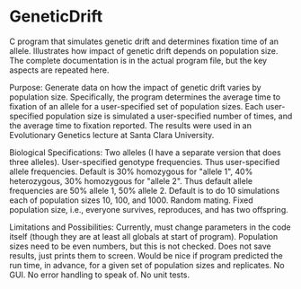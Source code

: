 # GeneticDrift
C program that simulates genetic drift and determines fixation time of an allele. 
Illustrates how impact of genetic drift depends on population size.
The complete documentation is in the actual program file, but the key aspects are repeated here.

Purpose:
Generate data on how the impact of genetic drift varies 
by population size. Specifically, the program determines the 
average time to fixation of an allele for a user-specified 
set of population sizes. Each user-specified population size is
simulated a user-specified number of times, and the average time 
to fixation reported. The results were used in an Evolutionary 
Genetics lecture at Santa Clara University.

Biological Specifications:
Two alleles (I have a separate version that does three alleles). User-specified genotype frequencies. Thus user-specified allele frequencies. Default is 30% homozygous for "allele 1", 40% heterozygous, 30% homozygous for "allele 2". Thus default allele frequencies are 50% allele 1, 50% allele 2. Default is to do 10 simulations each of population sizes 10, 100, and 1000. Random mating. Fixed population size, i.e., everyone survives, reproduces, and has two offspring.
    
Limitations and Possibilities:
    Currently, must change parameters in the code itself (though they are at least all globals at start of program).
    Population sizes need to be even numbers, but this is not checked.
    Does not save results, just prints them to screen.
    Would be nice if program predicted the run time, in advance, for a given set of population sizes and replicates.
    No GUI.
    No error handling to speak of.
    No unit tests.
    
